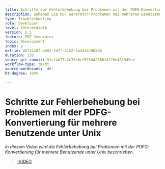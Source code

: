 ```yaml
---
title: Schritte zur Fehlerbehebung bei Problemen mit der PDFG-Konvertierung für mehrere Benutzende unter Unix
description: Beheben Sie PDF Generator-Problemen bei mehreren Benutzenden unter UNIX.
type: Troubleshooting
role: Developer
level: Intermediate
version: 6.5
feature: PDF Generator
topic: Development
index: y
exl-id: 35732b0f-a492-4d7f-b152-4a43d2c9b58b
duration: 138
source-git-commit: 9fef4b77a2c70c8cf525d42686f4120e481945ee
workflow-type: tm+mt
source-wordcount: '46'
ht-degree: 100%

---
```



# Schritte zur Fehlerbehebung bei Problemen mit der PDFG-Konvertierung für mehrere Benutzende unter Unix

*In diesem Video wird die Fehlerbehebung bei Problemen mit der PDFG-Konvertierung für mehrere Benutzende unter Unix beschrieben.*

>[!VIDEO](https://video.tv.adobe.com/v/335549?quality=12&learn=on)
